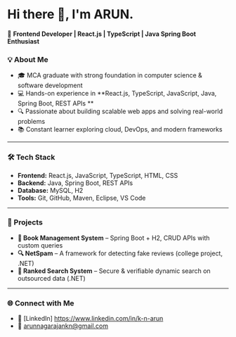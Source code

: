 # Hi there 👋, I'm ARUN.

🚀 **Frontend Developer | React.js | TypeScript | Java Spring Boot Enthusiast**  

### 💡 About Me

- 🎓 MCA graduate with strong foundation in computer science & software development  
- 💻 Hands-on experience in **React.js, TypeScript, JavaScript, Java, Spring Boot, REST APIs **  
- 🔍 Passionate about building scalable web apps and solving real-world problems  
- 📚 Constant learner exploring cloud, DevOps, and modern frameworks  

---

### 🛠️ Tech Stack
- **Frontend:** React.js, JavaScript, TypeScript, HTML, CSS  
- **Backend:** Java, Spring Boot, REST APIs  
- **Database:** MySQL, H2  
- **Tools:** Git, GitHub, Maven, Eclipse, VS Code  

---

### 📌 Projects

- **📖 Book Management System** – Spring Boot + H2, CRUD APIs with custom queries  
- **🔍 NetSpam** – A framework for detecting fake reviews (college project, .NET)  
- **📂 Ranked Search System** – Secure & verifiable dynamic search on outsourced data (.NET)  


---

### 🌐 Connect with Me
- 💼 [LinkedIn] https://www.linkedin.com/in/k-n-arun
- 📧 arunnagarajankn@gmail.com
